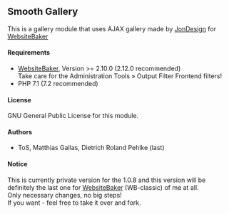 ## Smooth Gallery

This is a gallery module that uses AJAX gallery made by [JonDesign][1]
for [WebsiteBaker][2]

#### Requirements
* [WebsiteBaker][2], Version >= 2.10.0 (2.12.0 recommended)  
Take care for the Administration Tools » Output Filter Frontend filters! 
* PHP 7.1 (7.2 recommended)

#### License
GNU General Public License for this module.

#### Authors
* ToS, Matthias Gallas, Dietrich Roland Pehlke (last)

#### Notice
This is currently private version for the 1.0.8 and this version will be definitely the last one for [WebsiteBaker][2] (WB-classic) of me at all.  
Only necessary changes, no big steps!  
If you want - feel free to take it over and fork.


[1]: http://english.jondesign.net "JonDesign"
[2]: https://websitebaker.org/pages/en/home.php "WebsiteBaker"